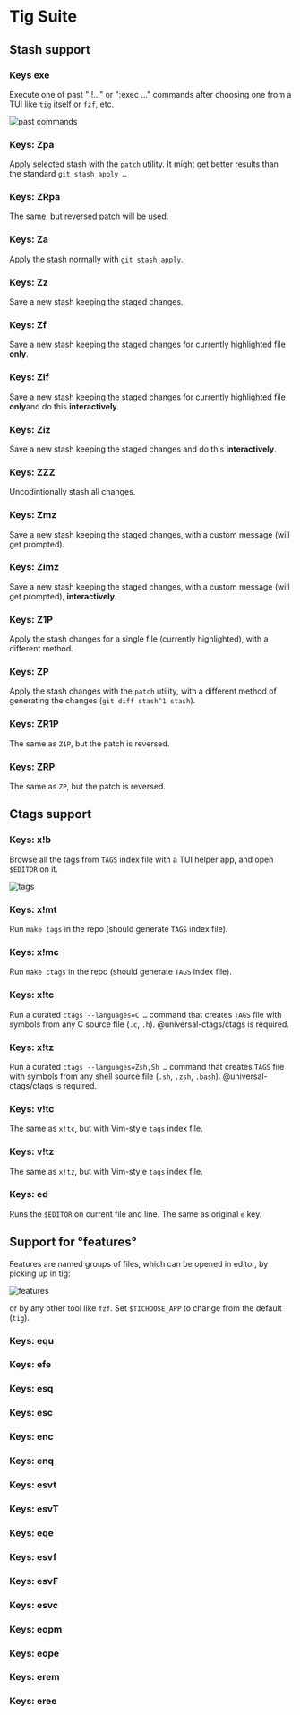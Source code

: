 # Tig Suite

## Stash support

### Keys exe
Execute one of past ":!…" or ":exec …" commands after choosing one from a TUI like `tig` itself or `fzf`, etc.

![past commands](https://raw.githubusercontent.com/psprint/tigsuite/main/img/past-commands.png)

### Keys: Zpa
Apply selected stash with the `patch` utility. It might get better results
than the standard `git stash apply …`

### Keys: ZRpa
The same, but reversed patch will be used.

### Keys: Za
Apply the stash normally with `git stash apply`.

### Keys: Zz
Save a new stash keeping the staged changes.

### Keys: Zf
Save a new stash keeping the staged changes for currently highlighted file
**only**.

### Keys: Zif
Save a new stash keeping the staged changes for currently highlighted file
**only**and do this **interactively**.

### Keys: Ziz
Save a new stash keeping the staged changes and do this **interactively**.

### Keys: ZZZ
Uncodintionally stash all changes.

### Keys: Zmz
Save a new stash keeping the staged changes, with a custom message (will
get prompted).

### Keys: Zimz
Save a new stash keeping the staged changes, with a custom message (will
get prompted), **interactively**.

### Keys: Z1P
Apply the stash changes for a single file (currently highlighted), with
a different method.

### Keys: ZP
Apply the stash changes with the `patch` utility, with a different method
of generating the changes (`git diff stash^1 stash`).

### Keys: ZR1P
The same as `Z1P`, but the patch is reversed.

### Keys: ZRP
The same as `ZP`, but the patch is reversed.

## Ctags support

### Keys: x!b
Browse all the tags from `TAGS` index file with a TUI helper app, and open
`$EDITOR` on it.

![tags](https://raw.githubusercontent.com/psprint/tigsuite/main/img/tags.png)

### Keys: x!mt
Run `make tags` in the repo (should generate `TAGS` index file).

### Keys: x!mc
Run `make ctags` in the repo (should generate `TAGS` index file).

### Keys: x!tc
Run a curated `ctags --languages=C …` command that creates `TAGS` file
with symbols from any C source file (`.c`, `.h`).
@universal-ctags/ctags is required.

### Keys: x!tz
Run a curated `ctags --languages=Zsh,Sh …` command that creates `TAGS` file
with symbols from any shell source file (`.sh`, `.zsh`, `.bash`).
@universal-ctags/ctags is required.

### Keys: v!tc
The same as `x!tc`, but with Vim-style `tags` index file.

### Keys: v!tz
The same as `x!tz`, but with Vim-style `tags` index file.

### Keys: ed
Runs the `$EDITOR` on current file and line. The same as original `e` key.

## Support for °features°
Features are named groups of files, which can be opened in editor, by picking
up in tig:

![features](https://raw.githubusercontent.com/psprint/tigsuite/main/img/features.png)

or by any other tool like `fzf`. Set `$TICHOOSE_APP` to change from the default (`tig`).

### Keys: equ
### Keys: efe
### Keys: esq
### Keys: esc
### Keys: enc
### Keys: enq
### Keys: esvt
### Keys: esvT
### Keys: eqe
### Keys: esvf
### Keys: esvF
### Keys: esvc
### Keys: eopm
### Keys: eope
### Keys: erem
### Keys: eree

